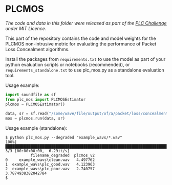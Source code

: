 # PLCMOS

*The code and data in this folder were released as part of the [PLC Challenge](https://github.com/microsoft/PLC-Challenge) under MIT Licence.*

This part of the repository contains the code and model weights for the PLCMOS non-intrusive metric for evaluating the performance of Packet Loss Concealment algorithms.

Install the packages from `requirements.txt` to use the model as part of your python evaluation scripts or notebooks (recommended), or `requirements_standalone.txt` to use plc_mos.py as a standalone evaluation tool.
     
Usage example:

```python
import soundfile as sf
from plc_mos import PLCMOSEstimator
plcmos = PLCMOSEstimator()
    
data, sr = sf.read("/some/wave/file/output/of/a/packet/loss/concealment/model.wav")
mos = plcmos.run(data, sr)
``` 

Usage example (standalone):

```shell
$ python plc_mos.py --degraded "example_wavs/*.wav"
100%|████████████████████████████████████████████████████████████████████████████████████| 3/3 [00:00<00:00,  6.29it/s]
           filename_degraded  plcmos_v2
0     example_wavs\clean.wav   4.497762
1  example_wavs\plc_good.wav   4.123963
2  example_wavs\plc_poor.wav   2.740757
3.7874938382042784
$
```
